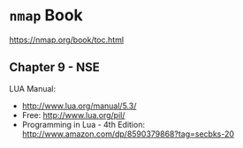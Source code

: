 # `nmap` Book
https://nmap.org/book/toc.html

## Chapter 9 - NSE
LUA Manual:
- http://www.lua.org/manual/5.3/
- Free: http://www.lua.org/pil/
- Programming in Lua - 4th Edition: http://www.amazon.com/dp/8590379868?tag=secbks-20